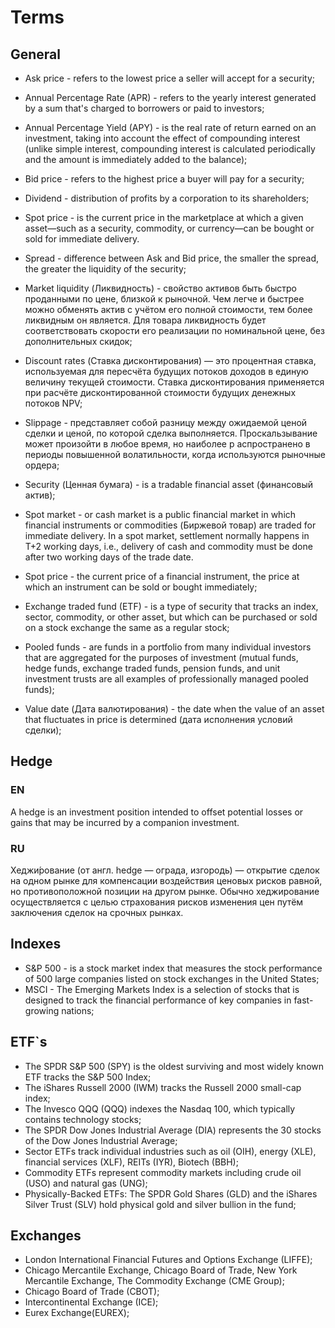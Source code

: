 # Terms

## General

- Ask price - refers to the lowest price a seller will accept for a security;

- Annual Percentage Rate (APR) -  refers to the yearly interest generated by a sum that's charged to borrowers or paid to investors;
- Annual Percentage Yield (APY) - is the real rate of return earned on an investment, taking into account the effect of compounding interest (unlike simple interest, 
compounding interest is calculated periodically and the amount is immediately added to the balance);

- Bid price - refers to the highest price a buyer will pay for a security;

- Dividend - distribution of profits by a corporation to its shareholders;

- Spot price - is the current price in the marketplace at which a given asset—such as a security, commodity, or currency—can be bought or sold for immediate 
  delivery.
  
- Spread - difference between Ask and Bid price, the smaller the spread, the greater the liquidity of the security;

- Market liquidity (Ликвидность) - свойство активов быть быстро проданными по цене, близкой к рыночной. Чем легче и быстрее можно обменять актив с учётом его полной стоимости, 
  тем более ликвидным он является. Для товара ликвидность будет соответствовать скорости его реализации по номинальной цене, без дополнительных скидок;

- Discount rates (Ставка дисконтирования) — это процентная ставка, используемая для пересчёта будущих потоков доходов в единую величину текущей стоимости. Ставка дисконтирования
  применяется при расчёте дисконтированной стоимости будущих денежных потоков NPV;

- Slippage - представляет собой разницу между ожидаемой ценой сделки и ценой, по которой сделка выполняется. Проскальзывание может произойти в любое время, но наиболее 
 р аспространено в периоды повышенной волатильности, когда используются рыночные ордера;

- Security (Ценная бумага) - is a tradable financial asset (финансовый актив);

- Spot market - or cash market is a public financial market in which financial instruments or commodities (Биржевой товар) are traded for immediate delivery. In a spot market,
  settlement normally happens in T+2 working days, i.e., delivery of cash and commodity must be done after two working days of the trade date.

- Spot price - the current price of a financial instrument, the price at which an instrument can be sold or bought immediately;

- Exchange traded fund (ETF) -  is a type of security that tracks an index, sector, commodity, or other asset, but which can be purchased or sold on a stock exchange the same as a regular stock;

- Pooled funds - are funds in a portfolio from many individual investors that are aggregated for the purposes of investment (mutual funds, hedge funds, exchange traded funds, 
 pension funds, and unit investment trusts are all examples of professionally managed pooled funds);

- Value date (Дата валютирования) - the date when the value of an asset that fluctuates in price is determined (дата исполнения условий сделки);

## Hedge

### EN

A hedge is an investment position intended to offset potential losses or gains that may be incurred by a companion investment.

### RU

Хеджи́рование (от англ. hedge — ограда, изгородь) — открытие сделок на одном рынке для компенсации воздействия ценовых рисков равной, но противоположной позиции на другом рынке. 
Обычно хеджирование осуществляется с целью страхования рисков изменения цен путём заключения сделок на срочных рынках.

## Indexes

- S&P 500 - is a stock market index that measures the stock performance of 500 large companies listed on stock exchanges in the United States;
- MSCI - The Emerging Markets Index is a selection of stocks that is designed to track the financial performance of key companies in fast-growing nations;

## ETF`s

- The SPDR S&P 500 (SPY) is the oldest surviving and most widely known ETF tracks the S&P 500 Index;
- The iShares Russell 2000 (IWM) tracks the Russell 2000 small-cap index;
- The Invesco QQQ (QQQ) indexes the Nasdaq 100, which typically contains technology stocks;
- The SPDR Dow Jones Industrial Average (DIA) represents the 30 stocks of the Dow Jones Industrial Average;
- Sector ETFs track individual industries such as oil (OIH), energy (XLE), financial services (XLF), REITs (IYR), Biotech (BBH);
- Commodity ETFs represent commodity markets including crude oil (USO) and natural gas (UNG);
- Physically-Backed ETFs: The SPDR Gold Shares (GLD) and the iShares Silver Trust (SLV) hold physical gold and silver bullion in the fund;

## Exchanges

- London International Financial Futures and Options Exchange (LIFFE);
- Chicago Mercantile Exchange, Chicago Board of Trade, New York Mercantile Exchange, The Commodity Exchange (CME Group);
- Chicago Board of Trade (CBOT);
- Intercontinental Exchange (ICE);
- Eurex Exchange(EUREX);


